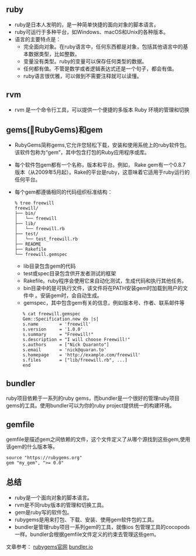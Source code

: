 ## ruby
* ruby是日本人发明的，是一种简单快捷的面向对象的脚本语言。
* ruby可运行于多种平台，如Windows、macOS和Unix的各种版本。
* 语言的主要特点是：
    * 完全面向对象。在ruby语言中，任何东西都是对象，包括其他语言中的基本数据类型，比如整数。
    * 变量没有类型。ruby的变量可以保存任何类型的数据。
    * 任何都有值。不管是数学或者逻辑表达式还是一个句子，都会有值。
    * ruby语言很优雅，可以做到不需要注释就可以读懂。

## rvm
* rvm 是一个命令行工具，可以提供一个便捷的多版本 Ruby 环境的管理和切换

## gems(RubyGems)和gem
* RubyGems简称gems,它允许您轻松下载，安装和使用系统上的ruby软件包。该软件包称为“gem”，其中包含打包的Ruby应用程序或库。
* 每个软件包gem都有一个名称，版本和平台。例如， Rake gem有一个0.8.7版本（从2009年5月起）。Rake的平台是ruby，这意味着它适用于ruby运行的任何平台。
* 每个gem都遵循相同的代码组织标准结构：
   
    ```
    % tree freewill
    freewill/
    ├── bin/
    │   └── freewill
    ├── lib/
    │   └── freewill.rb
    ├── test/
    │   └── test_freewill.rb
    ├── README
    ├── Rakefile
    └── freewill.gemspec
    ```
    * lib目录包含gem的代码
    * test或spec目录包含供开发者测试的框架
    * Rakefile。ruby程序会使用它来自动化测试，生成代码和执行其他任务。
    * bin目录中的是可执行文件，该文件将在PATH安装gem时加载到用户的文件中 。安装gem时，会自动生成。
    * gemspec，其中包含gem有关的信息，例如版本号、作者、联系邮件等
    
     ```
        % cat freewill.gemspec
        Gem::Specification.new do |s|
        s.name        = 'freewill'
        s.version     = '1.0.0'
        s.summary     = "Freewill!"
        s.description = "I will choose Freewill!"
        s.authors     = ["Nick Quaranto"]
        s.email       = 'nick@quaran.to'
        s.homepage    = 'http://example.com/freewill'
        s.files       = ["lib/freewill.rb", ...]
        end
     ```
 
## bundler
ruby项目依赖于一系列的ruby gems，而bundler是一个很好的管理ruby项目gems的工具。使用bundler可以为你的ruby project提供统一的构建环境。

## gemfile
gemfile是描述gem之间依赖的文件，这个文件定义了从哪个源找到这些gem,使用该gem的什么版本等。
```
source "https://rubygems.org"
gem "my_gem", ">= 0.0"
```

## 总结
* ruby是一个面向对象的脚本语言。
* rvm是不同ruby版本的管理和切换工具。
* gem是ruby写的软件包。
* rubygems是用来打包、下载、安装、使用gem软件包的工具。
* bundler是管理ruby项目一系列gem的工具，就像ios 包管理工具的cocopods一样。bundler会根据gemfile文件定义的约束去管理这些gem。


文章参考：
[rubygems官网](https://guides.rubygems.org/)
[bundler.io](https://bundler.io/)
